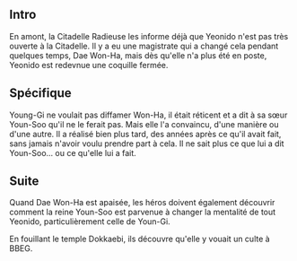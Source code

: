 ## Intro

En amont, la Citadelle Radieuse les informe déjà que Yeonido n'est pas très ouverte à la Citadelle. Il y a eu une magistrate qui a changé cela pendant quelques temps, Dae Won-Ha, mais dès qu'elle n'a plus été en poste, Yeonido est redevnue une coquille fermée.
   

## Spécifique

Young-Gi ne voulait pas diffamer Won-Ha, il était réticent et a dit à sa sœur Youn-Soo qu'il ne le ferait pas. Mais elle l'a convaincu, d'une manière ou d'une autre. Il a réalisé bien plus tard, des années après ce qu'il avait fait, sans jamais n'avoir voulu prendre part à cela. Il ne sait plus ce que lui a dit Youn-Soo… ou ce qu'elle lui a fait.
   

## Suite

Quand Dae Won-Ha est apaisée, les héros doivent également découvrir comment la reine Youn-Soo est parvenue à changer la mentalité de tout Yeonido, particulièrement celle de Youn-Gi.
 
En fouillant le temple Dokkaebi, ils découvre qu'elle y vouait un culte à BBEG.